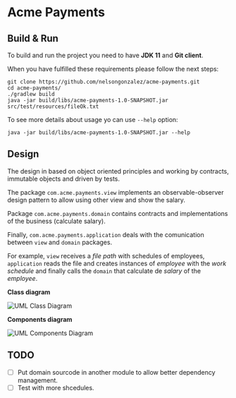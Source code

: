 # Acme Payments

## Build & Run

To build and run the project you need to have **JDK 11** and **Git client**.

When you have fulfilled these requirements please follow the next steps:

```
git clone https://github.com/nelsongonzalez/acme-payments.git
cd acme-payments/
./gradlew build
java -jar build/libs/acme-payments-1.0-SNAPSHOT.jar src/test/resources/fileOk.txt
```

To see more details about usage yo can use `--help` option:

```
java -jar build/libs/acme-payments-1.0-SNAPSHOT.jar --help
```

## Design

The design in based on object oriented principles and working by contracts,
immutable objects and driven by tests.

The package `com.acme.payments.view` implements an observable-observer design pattern
to allow using other view and show the salary.

Package `com.acme.payments.domain` contains contracts and implementations of the business (calculate salary).

Finally, `com.acme.payments.application` deals with the comunication between `view` and `domain`
packages.

For example, `view` receives a *file path* with schedules of employees, `application`
reads the file and creates instances of *employee* with the *work schedule* and finally calls the `domain`
that calculate de *salary* of the *employee*.

**Class diagram**

![UML Class Diagram](http://www.plantuml.com/plantuml/proxy?src=https://github.com/nelsongonzalez/acme-payments/classes.puml&fmt=svg)

**Components diagram**

![UML Components Diagram](http://www.plantuml.com/plantuml/proxy?src=https://github.com/nelsongonzalez/acme-payments/components.puml&fmt=svg)

## TODO

- [ ] Put domain sourcode in another module to allow better dependency management.
- [ ] Test with more shcedules.
